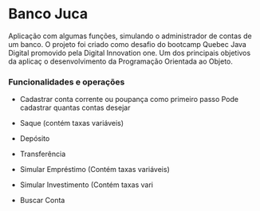 <h1>Banco Juca</h1>

Aplicação com algumas funções, simulando o administrador de contas de um banco.
O projeto foi criado como desafio do bootcamp Quebec Java Digital promovido pela Digital Innovation one.
Um dos principais objetivos da aplicaç o desenvolvimento da Programação Orientada ao Objeto.

<h3>Funcionalidades e operações</h3>

* Cadastrar conta corrente ou poupança como primeiro passo
    Pode cadastrar quantas contas desejar
    
* Saque (contém taxas variáveis)
* Depósito
* Transferência 
* Simular Empréstimo (Contém taxas variáveis)
* Simular Investimento (Contém taxas vari
* Buscar Conta

